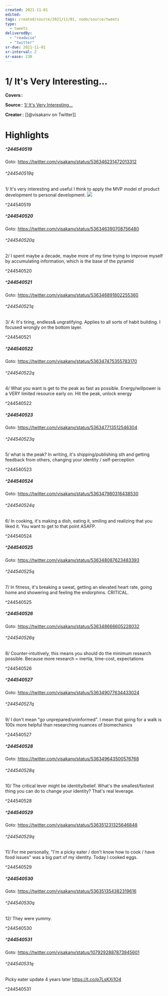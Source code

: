 ```yaml
---
created: 2021-11-01
edited:
tags: created/source/2021/11/01, node/source/tweets
type: 
  - tweets
deliveredBy: 
  - "readwise"
  - "twitter"
sr-due: 2021-11-01
sr-interval: 2
sr-ease: 230
---
```

# 1/ It's Very Interesting...

**Covers**:: 

**Source**:: [1/ It's Very Interesting...](https://twitter.com/visakanv/status/536346231472013312)

**Creator**:: [[@visakanv on Twitter]]

# Highlights
##### ^244540519


Goto: https://twitter.com/visakanv/status/536346231472013312  

###### ^244540519q

1/ It's very interesting and useful I think to apply the MVP model of product development to personal development. 
![](https://pbs.twimg.com/media/B3F8De3CEAA8hKB.png) 

^244540519

##### ^244540520


Goto: https://twitter.com/visakanv/status/536346390708756480  

###### ^244540520q

2/ I spent maybe a decade, maybe more of my time trying to improve myself by accumulating information, which is the base of the pyramid 

^244540520

##### ^244540521


Goto: https://twitter.com/visakanv/status/536346891802255360  

###### ^244540521q

3/ A: It's tiring, endless& ungratifying. Applies to all sorts of habit building. I focused wrongly on the bottom layer. 

^244540521

##### ^244540522


Goto: https://twitter.com/visakanv/status/536347475355783170  

###### ^244540522q

4/ What you want is get to the peak as fast as possible. Energy/willpower is a VERY limited resource early on. Hit the peak, unlock energy 

^244540522

##### ^244540523


Goto: https://twitter.com/visakanv/status/536347713512546304  

###### ^244540523q

5/ what is the peak? In writing, it's shipping/publishing sth and getting feedback from others, changing your identity / self-perception 

^244540523

##### ^244540524


Goto: https://twitter.com/visakanv/status/536347980316438530  

###### ^244540524q

6/ In cooking, it's making a dish, eating it, smiling and realizing that you liked it. You want to get to that point ASAFP. 

^244540524

##### ^244540525


Goto: https://twitter.com/visakanv/status/536348087623483393  

###### ^244540525q

7/ In fitness, it's breaking a sweat, getting an elevated heart rate, going home and showering and feeling the endorphins. CRITICAL. 

^244540525

##### ^244540526


Goto: https://twitter.com/visakanv/status/536348666605228032  

###### ^244540526q

8/ Counter-intuitively, this means you should do the minimum research possible. Because more research = inertia, time-cost, expectations 

^244540526

##### ^244540527


Goto: https://twitter.com/visakanv/status/536349077634433024  

###### ^244540527q

9/ I don't mean "go unprepared/uninformed". I mean that going for a walk is 100x more helpful than researching nuances of biomechanics 

^244540527

##### ^244540528


Goto: https://twitter.com/visakanv/status/536349643500576768  

###### ^244540528q

10/ The critical lever might be identity/belief. What's the smallest/fastest thing you can do to change your identity? That's real leverage. 

^244540528

##### ^244540529


Goto: https://twitter.com/visakanv/status/536351231325646848  

###### ^244540529q

11/ For me personally, "I'm a picky eater / don't know how to cook / have food issues" was a big part of my identity. Today I cooked eggs. 

^244540529

##### ^244540530


Goto: https://twitter.com/visakanv/status/536351354382319616  

###### ^244540530q

12/ They were yummy. 

^244540530

##### ^244540531


Goto: https://twitter.com/visakanv/status/1079292887873945601  

###### ^244540531q

Picky eater update 4 years later https://t.co/p7LsKXi1O4 

^244540531

